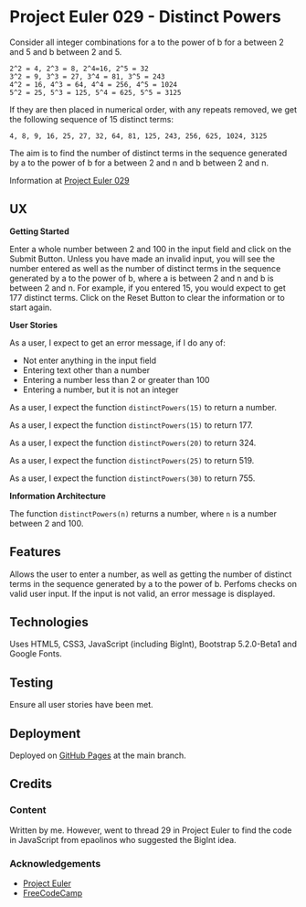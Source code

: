 # Project Euler 029 - Distinct Powers

Consider all integer combinations for a to the power of b for a between 2 and 5 and b between 2 and 5.

    2^2 = 4, 2^3 = 8, 2^4=16, 2^5 = 32
    3^2 = 9, 3^3 = 27, 3^4 = 81, 3^5 = 243
    4^2 = 16, 4^3 = 64, 4^4 = 256, 4^5 = 1024
    5^2 = 25, 5^3 = 125, 5^4 = 625, 5^5 = 3125

If they are then placed in numerical order, with any repeats removed, we get the following sequence of 15 distinct terms:

    4, 8, 9, 16, 25, 27, 32, 64, 81, 125, 243, 256, 625, 1024, 3125

The aim is to find the number of distinct terms in the sequence generated by a to the power of b for a between 2 and n and b between 2 and n.

Information at [Project Euler 029](https://projecteuler.net/problem=29)

## UX

**Getting Started**

Enter a whole number between 2 and 100 in the input field and click on the Submit Button.  Unless you have made an invalid input, you will see the number entered as well as the number of distinct terms in the sequence generated by a to the power of b, where a is between 2 and n and b is between 2 and n.  For example, if you entered 15, you would expect to get 177 distinct terms.  Click on the Reset Button to clear the information or to start again.

**User Stories**

As a user, I expect to get an error message, if I do any of:

- Not enter anything in the input field
- Entering text other than a number
- Entering a number less than 2 or greater than 100
- Entering a number, but it is not an integer

As a user, I expect the function `distinctPowers(15)` to return a number.

As a user, I expect the function `distinctPowers(15)` to return 177.

As a user, I expect the function `distinctPowers(20)` to return 324.

As a user, I expect the function `distinctPowers(25)` to return 519.

As a user, I expect the function `distinctPowers(30)` to return 755.

**Information Architecture**

The function `distinctPowers(n)` returns a number, where `n` is a number between 2 and 100.

## Features

Allows the user to enter a number, as well as getting the number of distinct terms in the sequence generated by a to the power of b.  Perfoms checks on valid user input.  If the input is not valid, an error message is displayed.

## Technologies

Uses HTML5, CSS3, JavaScript (including BigInt), Bootstrap 5.2.0-Beta1 and Google Fonts.

## Testing

Ensure all user stories have been met.

## Deployment

Deployed on [GitHub Pages](https://derektypist.github.io/project-euler-029) at the main branch.

## Credits

### Content

Written by me.  However, went to thread 29 in Project Euler to find the code in JavaScript from epaolinos who suggested the BigInt idea.

### Acknowledgements

- [Project Euler](https://projecteuler.net)
- [FreeCodeCamp](https://www.freecodecamp.org)
